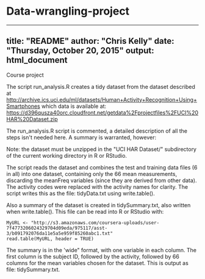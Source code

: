 # Data-wrangling-project
---
title: "README"
author: "Chris Kelly"
date: "Thursday, October 20, 2015"
output: html_document
---
Course project

The script run_analysis.R creates a tidy dataset from the dataset described at 
  http://archive.ics.uci.edu/ml/datasets/Human+Activity+Recognition+Using+Smartphones
which data is available at:
  https://d396qusza40orc.cloudfront.net/getdata%2Fprojectfiles%2FUCI%20HAR%20Dataset.zip

The run_analysis.R script is commented, a detailed description of all the steps isn't 
needed here. A summary is warranted, however:

Note: the dataset must be unzipped in the "UCI HAR Dataset/" subdirectory of the current
working directory in R or RStudio.

The script reads the dataset and combines the test and training data files (6 in all) into
one dataset, containing only the 66 mean measurements, discarding the meanFreq variables
(since they are derived from other data).  The activity codes were replaced with the activity
names for clarity.  The script writes this as the file: tidyData.txt using write.table().  

Also a summary of the dataset is created in tidySummary.txt, also written when write.table().
This file can be read into R or RStudio with:

```{r}
MyURL <- "http://s3.amazonaws.com/coursera-uploads/user-7f4773206024329704d09eda/975117/asst-3/b091792076da11e5a5e959f85260abc1.txt"
read.table(MyURL, header = TRUE)
```

The summary is in the 'wide" format, with one variable in each column.  The first column is the 
subject ID, followed by the activity, followed by 66 columns for the mean variables chosen for the
dataset.   This is output as file:  tidySummary.txt.  
